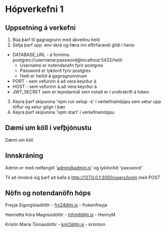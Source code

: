 # Hópverkefni 1

## Uppsetning á verkefni

1. Búa þarf til gagnagrunn með ákveðnu heiti
2. Setja þarf upp .env skrá og færa inn eftirfarandi gildi í hana:
  * DATABASE_URL - á forminu postgres://username:password@localhost:5432/heiti
    * Username er notendanafn fyrir postgres
    * Password er lykilorð fyrir postgres
    * Heiti er heitið á gagnagrunninum
  * PORT - sem vefurinn á að vera keyrður á
  * HOST - sem vefurinn á að vera keyrður á
  * JWT_SECRET sem er leyndarmál sem notað er í undirskrift á token
3. Keyra þarf skipunina 'npm run setup -s' í verkefnamöppu sem setur upp töflur og setur gögn í þær
4. Keyra þarf skipunina 'npm start' í verkefnamöppu 

## Dæmi um köll í vefþjónustu

Dæmi um köll

## Innskráning

Admin er með netfangið 'admin@admin.is' og lykilorðið 'password'

Til að innskrá sig þarf að kalla á http://127.0.0.1:3000/users/login með POST

## Nöfn og notendanöfn hóps

Freyja Sigurgísladóttir - frs24@hi.is - frokenfreyja

Henrietta Þóra Magnúsdóttir - hthm6@hi.is - HennyM

Kristín María Tómasdóttir - kmt3@hi.is - krimtom
